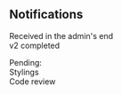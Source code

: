 ## Notifications

Received in the admin's end<br>
v2 completed<br>

Pending:<br>
Stylings<br>
Code review